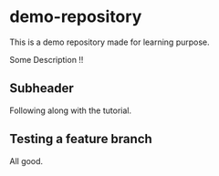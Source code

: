 # demo-repository

This is a demo repository made for learning purpose.

Some Description !!

## Subheader

Following along with the tutorial.

## Testing a feature branch

All good.

